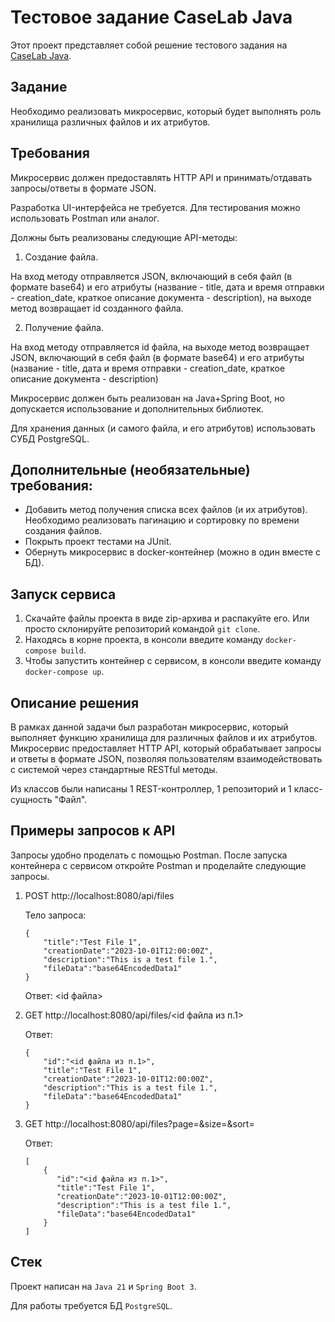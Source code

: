 # Тестовое задание CaseLab Java

Этот проект представляет собой решение тестового задания на [CaseLab Java](https://edu.rosatom.ru/caselab/JS1/).

## Задание

Необходимо реализовать микросервис, который будет выполнять роль хранилища различных файлов и их атрибутов.

## Требования

Микросервис должен предоставлять HTTP API и принимать/отдавать запросы/ответы в формате JSON.

Разработка UI-интерфейса не требуется. Для тестирования можно использовать Postman или аналог.

Должны быть реализованы следующие API-методы:

1. Создание файла.

На вход методу отправляется JSON, включающий в себя файл (в формате base64) и его атрибуты (название - title, дата и время отправки - creation_date, краткое описание документа - description), на выходе метод возвращает id созданного файла.

2. Получение файла.

На вход методу отправляется id файла, на выходе метод возвращает JSON, включающий в себя файл (в формате base64) и его атрибуты (название - title, дата и время отправки - creation_date, краткое описание документа - description)

Микросервис должен быть реализован на Java+Spring Boot, но допускается использование и дополнительных библиотек.

Для хранения данных (и самого файла, и его атрибутов) использовать СУБД PostgreSQL.

## Дополнительные (необязательные) требования:

* Добавить метод получения списка всех файлов (и их атрибутов). Необходимо реализовать пагинацию и сортировку по времени создания файлов.
* Покрыть проект тестами на JUnit.
* Обернуть микросервис в docker-контейнер (можно в один вместе с БД).

## Запуск сервиса

1. Скачайте файлы проекта в виде zip-архива и распакуйте его. Или просто склонируйте репозиторий командой `git clone`. 
2. Находясь в корне проекта, в консоли введите команду `docker-compose build`.
3. Чтобы запустить контейнер с сервисом, в консоли введите команду `docker-compose up`.

## Описание решения

В рамках данной задачи был разработан микросервис, который выполняет функцию хранилища для различных файлов и их атрибутов. Микросервис предоставляет HTTP API, который обрабатывает запросы и ответы в формате JSON, позволяя пользователям взаимодействовать с системой через стандартные RESTful методы.

Из классов были написаны 1 REST-контроллер, 1 репозиторий и 1 класс-сущность "Файл".

## Примеры запросов к API

Запросы удобно проделать с помощью Postman.
После запуска контейнера с сервисом откройте Postman и проделайте следующие запросы.

1. POST http://localhost:8080/api/files
    
   Тело запроса:

       {
           "title":"Test File 1",
           "creationDate":"2023-10-01T12:00:00Z",
           "description":"This is a test file 1.",
           "fileData":"base64EncodedData1"
       }

   Ответ: <id файла>

2. GET http://localhost:8080/api/files/<id файла из п.1>

   Ответ:

       {
           "id":"<id файла из п.1>", 
           "title":"Test File 1",
           "creationDate":"2023-10-01T12:00:00Z",
           "description":"This is a test file 1.",
           "fileData":"base64EncodedData1"
       }

3. GET http://localhost:8080/api/files?page=&size=&sort=

   Ответ:

       [
           {
              "id":"<id файла из п.1>", 
              "title":"Test File 1",
              "creationDate":"2023-10-01T12:00:00Z",
              "description":"This is a test file 1.",
              "fileData":"base64EncodedData1"
           }
       ]

## Стек

Проект написан на `Java 21` и `Spring Boot 3`.

Для работы требуется БД `PostgreSQL`.